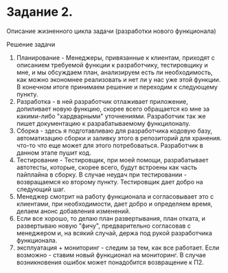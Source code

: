 # Задание 2. 
Описание жизненного цикла задачи (разработки нового функционала)

Решение задачи

1) Планирование - Менеджеры, привязанные к клиентам, приходят с описанием требуемой функции к разработчику, тестировщику и мне, и мы обсуждаем план, анализируем есть ли необходимость, как можно экономнее реализовать и нет ли у нас уже этой функции. В конечном итоге принимаем решение и переходим к следующему пункту.
2) Разработка - в ней разработчик отлаживает приложение, допиливает новую функцию, скорее всего обращается ко мне за какими-либо "хардварными" уточнениями. Разработчик так же пишет документацию к разрабатываемому функцилоналу.
3) Сборка - здесь я подготавливаю для разработчика кодовую базу, автоматизацию сборки и заливку этого в репозиторий для хранения. что-то что еще может для этого потребоваться. Разработчик в данном этапе пушит код.
4) Тестирование - Тестировщик, при моей помощи, разрабатывает автотесты, которые, скорее всего, будут встроены как часть пайплайна в сборку. В случае неудач при тестировании - возвращаемся ко второму пункту. Тестировщик дает добро на следующий шаг.
5) Менеджер смотрит на работу функционала и согласовывает это с клиентами, при необходимости, дает добро и определяем время, делаем анонс добавления изменений.
6) Если все хорошо, то делаю план развертывания, план отката, и  развертываю новую "фичу", предварительно согласовав с менеджером и, на всякий случай, держа под рукой разработчика функционала.
7) эксплуатация + мониторинг - следим за тем, как все работает. Если возможно - ставим новый функционал на мониторинг. В случае возникновения ошибок может понадобится возвращение к П2.
